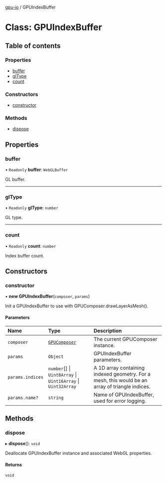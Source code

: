 [gpu-io](../README.md) / GPUIndexBuffer

# Class: GPUIndexBuffer

## Table of contents

### Properties

- [buffer](GPUIndexBuffer.md#buffer)
- [glType](GPUIndexBuffer.md#gltype)
- [count](GPUIndexBuffer.md#count)

### Constructors

- [constructor](GPUIndexBuffer.md#constructor)

### Methods

- [dispose](GPUIndexBuffer.md#dispose)

## Properties

### buffer

• `Readonly` **buffer**: `WebGLBuffer`

GL buffer.

___

### glType

• `Readonly` **glType**: `number`

GL type.

___

### count

• `Readonly` **count**: `number`

Index buffer count.

## Constructors

### constructor

• **new GPUIndexBuffer**(`composer`, `params`)

Init a GPUIndexBuffer to use with GPUComposer.drawLayerAsMesh().

#### Parameters

| Name | Type | Description |
| :------ | :------ | :------ |
| `composer` | [`GPUComposer`](GPUComposer.md) | The current GPUComposer instance. |
| `params` | `Object` | GPUIndexBuffer parameters. |
| `params.indices` | `number`[] \| `Uint8Array` \| `Uint16Array` \| `Uint32Array` | A 1D array containing indexed geometry. For a mesh, this would be an array of triangle indices. |
| `params.name?` | `string` | Name of GPUIndexBuffer, used for error logging. |

## Methods

### dispose

▸ **dispose**(): `void`

Deallocate GPUIndexBuffer instance and associated WebGL properties.

#### Returns

`void`
